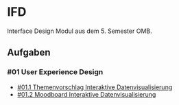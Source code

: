 # IFD
Interface Design Modul aus dem 5. Semester OMB.

## Aufgaben

### #01 User Experience Design

- [#01.1 Themenvorschlag Interaktive Datenvisualisierung](./Aufgaben/01-User_Experience_Design/Themenvorschlag.pdf)
- [#01.2 Moodboard Interaktive Datenvisualisierung](./Aufgaben/01-User_Experience_Design/Moodboard.pdf)